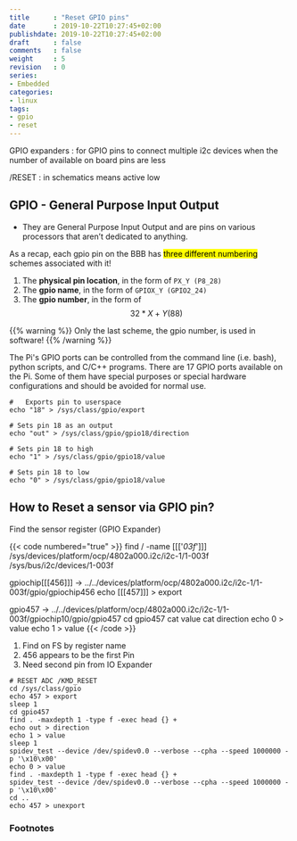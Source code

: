 ```yaml
---
title      : "Reset GPIO pins"
date       : 2019-10-22T10:27:45+02:00
publishdate: 2019-10-22T10:27:45+02:00
draft      : false
comments   : false
weight     : 5
revision   : 0
series:
- Embedded
categories:
- linux
tags:
- gpio
- reset
---
```


GPIO expanders
: for GPIO pins to connect multiple i2c devices when the number of available on board pins are less

/RESET
: in schematics means active low


## GPIO -  General Purpose Input Output

* They are General Purpose Input Output and are pins on various processors that aren’t dedicated to anything.

As a recap, each gpio pin on the BBB has <mark>three different numbering</mark> schemes associated with it!

1. The **physical pin location**, in the form of `PX_Y (P8_28)`
2. The **gpio name**, in the form of `GPIOX_Y (GPIO2_24)`
3. The **gpio number**, in the form of $$32*X + Y (88)$$

{{% warning %}}
Only the last scheme, the gpio number, is used in software!
{{% /warning %}}

The Pi's GPIO ports can be controlled from the command line (i.e. bash), python scripts, and C/C++ programs. There are 17 GPIO ports available on the Pi. Some of them have special purposes or special hardware configurations and should be avoided for normal use.

```
#   Exports pin to userspace
echo "18" > /sys/class/gpio/export                  

# Sets pin 18 as an output
echo "out" > /sys/class/gpio/gpio18/direction

# Sets pin 18 to high
echo "1" > /sys/class/gpio/gpio18/value

# Sets pin 18 to low
echo "0" > /sys/class/gpio/gpio18/value 
```

## How to Reset a sensor via GPIO pin?

Find the sensor register (GPIO Expander)

{{< code numbered="true" >}}
find / -name [[['*03f*']]]
/sys/devices/platform/ocp/4802a000.i2c/i2c-1/1-003f
/sys/bus/i2c/devices/1-003f

gpiochip[[[456]]] -> ../../devices/platform/ocp/4802a000.i2c/i2c-1/1-003f/gpio/gpiochip456
echo [[[457]]] > export

gpio457 -> ../../devices/platform/ocp/4802a000.i2c/i2c-1/1-003f/gpiochip10/gpio/gpio457
cd gpio457
cat value
cat direction
echo 0 > value
echo 1 > value
{{< /code >}}

1. Find on FS by register name
2. 456 appears to be the first Pin
3. Need second pin from IO Expander

```
# RESET ADC /KMD_RESET
cd /sys/class/gpio
echo 457 > export
sleep 1
cd gpio457
find . -maxdepth 1 -type f -exec head {} +
echo out > direction
echo 1 > value
sleep 1
spidev_test --device /dev/spidev0.0 --verbose --cpha --speed 1000000 -p '\x10\x00'
echo 0 > value
find . -maxdepth 1 -type f -exec head {} +
spidev_test --device /dev/spidev0.0 --verbose --cpha --speed 1000000 -p '\x10\x00'
cd ..
echo 457 > unexport
```

### Footnotes

[^1]:
[^2]:
